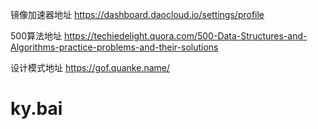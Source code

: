 镜像加速器地址 https://dashboard.daocloud.io/settings/profile

500算法地址 https://techiedelight.quora.com/500-Data-Structures-and-Algorithms-practice-problems-and-their-solutions

设计模式地址 https://gof.quanke.name/
# ky.bai

